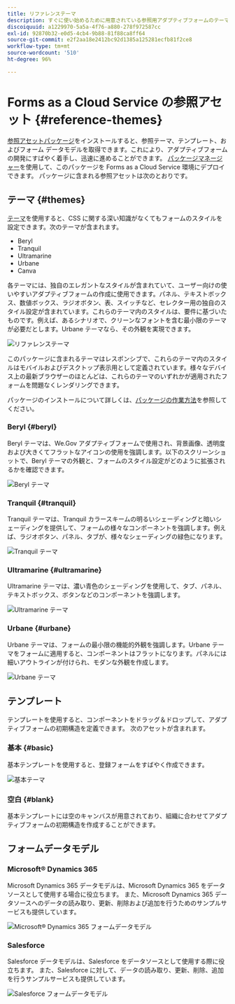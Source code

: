 ```yaml
---
title: リファレンステーマ
description: すぐに使い始めるために用意されている参照用アダプティブフォームのテーマ、テンプレート、フォームデータモデルを使用します。
discoiquuid: a1229970-5a5a-4f76-a880-278f972587cc
exl-id: 92870b32-e0d5-4cb4-9b88-81f88ca8ff64
source-git-commit: e2f2aa18e2412bc92d1385a125281ecfb81f2ce8
workflow-type: tm+mt
source-wordcount: '510'
ht-degree: 96%

---
```


# Forms as a Cloud Service の参照アセット {#reference-themes}

[参照アセットパッケージ](https://experience.adobe.com/#/downloads/content/software-distribution/en/aemcloud.html?package=/content/software-distribution/en/details.html/content/dam/aemcloud/public/aem-forms-reference-content.ui.content-2.0.0.zip)をインストールすると、参照テーマ、テンプレート、およびフォーム データモデルを取得できます。これにより、アダプティブフォームの開発にすばやく着手し、迅速に進めることができます。 [パッケージマネージャー](https://experienceleague.adobe.com/docs/experience-manager-cloud-service/content/implementing/developer-tools/package-manager.html?lang=ja)を使用して、このパッケージを Forms as a Cloud Service 環境にデプロイできます。
パッケージに含まれる参照アセットは次のとおりです。

## テーマ {#themes}

[テーマ](/help/forms/themes.md)を使用すると、CSS に関する深い知識がなくてもフォームのスタイルを設定できます。次のテーマが含まれます。

* Beryl
* Tranquil
* Ultramarine
* Urbane
* Canva

各テーマには、独自のエレガントなスタイルが含まれていて、ユーザー向けの使いやすいアダプティブフォームの作成に使用できます。パネル、テキストボックス、数値ボックス、ラジオボタン、表、スイッチなど、セレクター用の独自のスタイル設定が含まれています。これらのテーマ内のスタイルは、要件に基づいたものです。例えば、あるシナリオで、クリーンなフォントを含む最小限のテーマが必要だとします。Urbane テーマなら、その外観を実現できます。

![リファレンステーマ](/help/forms/assets/ref-themes.png)

このパッケージに含まれるテーマはレスポンシブで、これらのテーマ内のスタイルはモバイルおよびデスクトップ表示用として定義されています。様々なデバイス上の最新ブラウザーのほとんどは、これらのテーマのいずれかが適用されたフォームを問題なくレンダリングできます。

パッケージのインストールについて詳しくは、[パッケージの作業方法](/help/implementing/developing/tools/package-manager.md)を参照してください。

### Beryl {#beryl}

Beryl テーマは、We.Gov アダプティブフォームで使用され、背景画像、透明度および大きくてフラットなアイコンの使用を強調します。以下のスクリーンショットで、Beryl テーマの外観と、フォームのスタイル設定がどのように拡張されるかを確認できます。

![Beryl テーマ](/help/forms/assets/beryl.png)

<!--[Click to enlarge

](assets/beryl-1.png)-->

<!-- ## Exec {#exec}

Exec theme avoids solid background fills to emphasize form components. Selecting and clicking components changes font colors. In comparison to the default Canvas theme, font color of the text in the selected tab changes to dark blue. Notice how the navigation and submit buttons are different from the Beryl theme.

![Exec theme](/help/forms/assets/exec.png) -->

<!--[Click to enlarge

](assets/exec-1.png)-->

<!-- ## Exec Light {#exec-light}

Exec Light theme uses white space to create a seamless experience. The Next and Submit buttons get a solid fill and 3D shadow. Selected tabs on the left get an arrow instead of double-check marks.

![Exec light theme](/help/forms/assets/exec-light.png) -->

<!--[Click to enlarge

](assets/exec-light-1.png)-->

<!-- ## Liberty {#liberty}

Liberty theme uses a minimalist approach to highlight the important. For example, the font color of the visited tab changes to green. You can only see the bottom-outline of the text box which emulates the look of a paper-based form with lines. The active text box has a black bottom-outline while others get light gray bottom-outline.

![Liberty theme](/help/forms/assets/liberty.png) -->
<!--[Click to enlarge](assets/liberty-1.png)-->

### Tranquil {#tranquil}

Tranquil テーマは、Tranquil カラースキームの明るいシェーディングと暗いシェーディングを提供して、フォームの様々なコンポーネントを強調します。例えば、ラジオボタン、パネル、タブが、様々なシェーディングの緑色になります。

![Tranquil テーマ](/help/forms/assets/tranquil.png)

<!--[Click to enlarge](assets/tranquil-1.png)-->

### Ultramarine {#ultramarine}

Ultramarine テーマは、濃い青色のシェーディングを使用して、タブ、パネル、テキストボックス、ボタンなどのコンポーネントを強調します。

![Ultramarine テーマ](/help/forms/assets/ultramarine.png)
<!--[Click to enlarge](assets/ultramarine-1.png)-->

### Urbane {#urbane}

Urbane テーマは、フォームの最小限の機能的外観を強調します。Urbane テーマをフォームに適用すると、コンポーネントはフラットになります。パネルには細いアウトラインが付けられ、モダンな外観を作成します。

![Urbane テーマ](/help/forms/assets/urbane.png)
<!--[Click to enlarge](assets/urbane-1.png)-->

<!-- ## U.S. Web Design Standards {#u-s-web-design-standards}

U.S. Web Design Standards theme, as the name suggests, uses typefaces and styles described in the Draft U.S. Web Design Standards site. The web standard is used by federal organizations to create consistent web experiences across federal government websites.

![U.S. Web Design Standards Theme](/help/forms/assets/us-web-standards.png) -->
<!--[Click to enlarge](assets/usgov.png)-->


## テンプレート

テンプレートを使用すると、コンポーネントをドラッグ＆ドロップして、アダプティブフォームの初期構造を定義できます。 次のアセットが含まれます。

### 基本 {#basic}

基本テンプレートを使用すると、登録フォームをすばやく作成できます。

![基本テーマ](/help/forms/assets/exec.png)

### 空白 {#blank}

基本テンプレートには空のキャンバスが用意されており、組織に合わせてアダプティブフォームの初期構造を作成することができます。

## フォームデータモデル

### Microsoft® Dynamics 365

Microsoft Dynamics 365 データモデルは、Microsoft Dynamics 365 をデータソースとして使用する場合に役立ちます。 また、Microsoft Dynamics 365 データソースへのデータの読み取り、更新、削除および追加を行うためのサンプルサービスも提供しています。

![Microsoft® Dynamics 365 フォームデータモデル](/help/forms/assets/microsoft-dynamic-fdm.png)

### Salesforce

Salesforce データモデルは、Salesforce をデータソースとして使用する際に役立ちます。 また、Salesforce に対して、データの読み取り、更新、削除、追加を行うサンプルサービスも提供しています。

![Salesforce フォームデータモデル](/help/forms/assets/salesforce-fdm.png)
